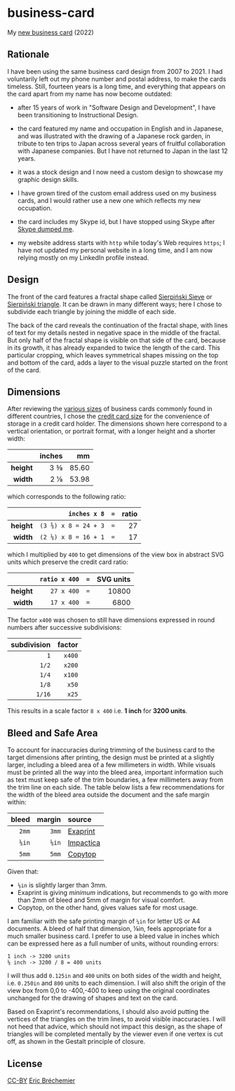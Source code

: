 # business-card
My [new business card][PDF] (2022)

[PDF]: https://github.com/eric-brechemier/business-card/raw/master/business-card.pdf

## Rationale

I have been using the same business card design from 2007 to 2021.
I had voluntarily left out my phone number and postal address,
to make the cards timeless. Still, fourteen years is a long time,
and everything that appears on the card apart from my name has
now become outdated:

* after 15 years of work in "Software Design and Development",
  I have been transitioning to Instructional Design.

* the card featured my name and occupation in English and in Japanese,
  and was illustrated with the drawing of a Japanese rock garden,
  in tribute to ten trips to Japan across several years of fruitful
  collaboration with Japanese companies.
  But I have not returned to Japan in the last 12 years.

* it was a stock design and I now need a custom design
  to showcase my graphic design skills.

* I have grown tired of the custom email address used on my business cards,
  and I would rather use a new one which reflects my new occupation.

* the card includes my Skype id, but I have stopped using Skype
  after [Skype dumped me][].

* my website address starts with `http` while today's Web requires `https`;
  I have not updated my personal website in a long time, and I am now relying
  mostly on my LinkedIn profile instead.

[Skype dumped me]: https://github.com/eric-brechemier/how-i-replaced-skype-with-twilio/issues/1

## Design

The front of the card features a fractal shape called [Sierpiński Sieve][]
or [Sierpiński triangle][]. It can be drawn in many different ways;
here I chose to subdivide each triangle by joining the middle of each side.

The back of the card reveals the continuation of the fractal shape,
with lines of text for my details nested in negative space in the
middle of the fractal. But only half of the fractal shape is visible
on that side of the card, because in its growth, it has already
expanded to twice the length of the card. This particular cropping,
which leaves symmetrical shapes missing on the top and bottom of the card,
adds a layer to the visual puzzle started on the front of the card.

[Sierpiński Sieve]: http://mathworld.wolfram.com/SierpinskiSieve.html
[Sierpiński triangle]: https://en.wikipedia.org/wiki/Sierpi%C5%84ski_triangle

## Dimensions

After reviewing the [various sizes][] of business cards commonly found in
different countries, I chose the [credit card size][] for the convenience
of storage in a credit card holder. The dimensions shown here correspond
to a vertical orientation, or portrait format, with a longer height and
a shorter width:

|            | inches |    mm |
| ---------: |   ---: | ----: |
| **height** |    3 ⅜ | 85.60 |
| **width**  |    2 ⅛ | 53.98 |

which corresponds to the following ratio:

|            |         `inches x 8` |  `=`  | ratio |
| ---------: | -------------------: | :---: | ----: |
| **height** | `(3 ⅜) x 8 = 24 + 3` |  `=`  |    27 |
| **width**  | `(2 ⅛) x 8 = 16 + 1` |  `=`  |    17 |

which I multiplied by `400` to get dimensions of the view box
in abstract SVG units which preserve the credit card ratio:

|            |`ratio x 400` |  `=`  | SVG units |
| ---------: | -----------: | :---: | --------: |
| **height** |   `27 x 400` |  `=`  |     10800 |
| **width**  |   `17 x 400` |  `=`  |      6800 |

The factor `x400` was chosen to still have dimensions
expressed in round numbers after successive subdivisions:

| subdivision | factor |
| ----------: | -----: |
|         `1` | `x400` |
|       `1/2` | `x200` |
|       `1/4` | `x100` |
|       `1/8` |  `x50` |
|      `1/16` |  `x25` |

[various sizes]: https://en.wikipedia.org/wiki/Business_card#Dimensions
[credit card size]: https://en.wikipedia.org/wiki/Credit_card#Technical_specifications

This results in a scale factor `8 x 400` i.e. **1 inch** for **3200 units**.

## Bleed and Safe Area

To account for inaccuracies during trimming of the business card to the
target dimensions after printing, the design must be printed at a slightly
larger, including a bleed area of a few millimeters in width. While visuals
must be printed all the way into the bleed area, important information such
as text must keep safe of the trim boundaries, a few millimeters away from
the trim line on each side. The table below lists a few recommendations for
the width of the bleed area outside the document and the safe margin within:

| bleed | margin | source |
| ----: | -----: | :----- |
| `2mm` | `3mm`  | [Exaprint](https://blog.exaprint.fr/cadres-impression-contraintes-et-astuces/) |
| `⅛in`  | `⅛in` | [Impactica](https://impactica.zendesk.com/hc/en-us/articles/360020899794--What-are-bleed-trim-and-safe-area-) |
| `5mm` | `5mm`  | [Copytop](https://www.copytop.com/astuce-fichiers-pour-une-impression-parfaite) |

Given that:

* `⅛in` is slightly larger than 3mm.
* Exaprint is giving *minimum* indications, but recommends to go with
  more than 2mm of bleed and 5mm of margin for visual comfort.
* Copytop, on the other hand, gives values safe for most usage.

I am familiar with the safe printing margin of `¼in` for letter US or A4
documents. A bleed of half that dimension, ⅛in, feels appropriate for a
much smaller business card. I prefer to use a bleed value in inches which
can be expressed here as a full number of units, without rounding errors:

```
1 inch -> 3200 units
⅛ inch -> 3200 / 8 = 400 units
```

I will thus add `0.125in` and `400` units on both sides of the width and
height, i.e. `0.250in` and `800` units to each dimension. I will also shift
the origin of the view box from 0,0 to -400,-400 to keep using the original
coordinates unchanged for the drawing of shapes and text on the card.

Based on Exaprint's recommendations, I should also avoid putting the vertices
of the triangles on the trim lines, to avoid visible inaccuracies. I will not
heed that advice, which should not impact this design, as the shape of
triangles will be completed mentally by the viewer even if one vertex is
cut off, as shown in the Gestalt principle of closure.

## License

[CC-BY][] [Eric Bréchemier][ATTRIBUTION]

[CC-BY]: https://creativecommons.org/licenses/by/4.0/
[ATTRIBUTION]: https://github.com/eric-brechemier/business-card
